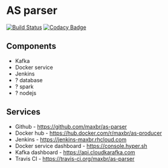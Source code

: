 AS parser
=========

[![Build Status](https://travis-ci.org/maxbr/as-parser.svg?branch=master)](https://travis-ci.org/maxbr/as-parser) [![Codacy Badge](https://api.codacy.com/project/badge/Grade/30b7a795b48840bcab2df43d05e6f0bb)](https://www.codacy.com/app/karelov-maksim/as-parser?utm_source=github.com&amp;utm_medium=referral&amp;utm_content=maxbr/as-parser&amp;utm_campaign=Badge_Grade)

## Components
* Kafka
* Docker service
* Jenkins
* ? database
* ? spark
* ? nodejs

## Services
* Github - https://github.com/maxbr/as-parser
* Docker hub - https://hub.docker.com/r/maxbr/as-producer
* Jenkins - https://jenkins-maxbr.rhcloud.com
* Docker service dashboard - https://console.hyper.sh
* Kafka dashboard - https://api.cloudkarafka.com
* Travis CI - https://travis-ci.org/maxbr/as-parser

